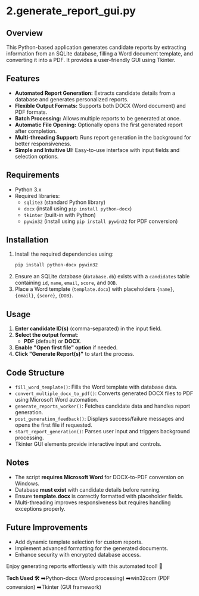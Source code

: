 # 2.generate_report_gui.py

## Overview
This Python-based application generates candidate reports by extracting information from an SQLite database, filling a Word document template, and converting it into a PDF. It provides a user-friendly GUI using Tkinter.

## Features
- **Automated Report Generation:** Extracts candidate details from a database and generates personalized reports.
- **Flexible Output Formats:** Supports both DOCX (Word document) and PDF formats.
- **Batch Processing:** Allows multiple reports to be generated at once.
- **Automatic File Opening:** Optionally opens the first generated report after completion.
- **Multi-threading Support:** Runs report generation in the background for better responsiveness.
- **Simple and Intuitive UI:** Easy-to-use interface with input fields and selection options.

## Requirements
- Python 3.x
- Required libraries:
  - `sqlite3` (standard Python library)
  - `docx` (install using `pip install python-docx`)
  - `tkinter` (built-in with Python)
  - `pywin32` (install using `pip install pywin32` for PDF conversion)

## Installation
1. Install the required dependencies using:
   ```sh
   pip install python-docx pywin32
   ```
2. Ensure an SQLite database (`database.db`) exists with a `candidates` table containing `id`, `name`, `email`, `score`, and `DOB`.
3. Place a Word template (`template.docx`) with placeholders `{name}`, `{email}`, `{score}`, `{DOB}`.

## Usage
1. **Enter candidate ID(s)** (comma-separated) in the input field.
2. **Select the output format**:
   - **PDF** (default) or **DOCX**.
3. **Enable "Open first file" option** if needed.
4. **Click "Generate Report(s)"** to start the process.

## Code Structure
- `fill_word_template()`: Fills the Word template with database data.
- `convert_multiple_docx_to_pdf()`: Converts generated DOCX files to PDF using Microsoft Word automation.
- `generate_reports_worker()`: Fetches candidate data and handles report generation.
- `post_generation_feedback()`: Displays success/failure messages and opens the first file if requested.
- `start_report_generation()`: Parses user input and triggers background processing.
- Tkinter GUI elements provide interactive input and controls.

## Notes
- The script **requires Microsoft Word** for DOCX-to-PDF conversion on Windows.
- Database **must exist** with candidate details before running.
- Ensure **template.docx** is correctly formatted with placeholder fields.
- Multi-threading improves responsiveness but requires handling exceptions properly.

## Future Improvements
- Add dynamic template selection for custom reports.
- Implement advanced formatting for the generated documents.
- Enhance security with encrypted database access.

Enjoy generating reports effortlessly with this automated tool! 🚀

**Tech Used 🛠**
➡️Python-docx (Word processing)
➡️win32com (PDF conversion)
➡️Tkinter (GUI framework)